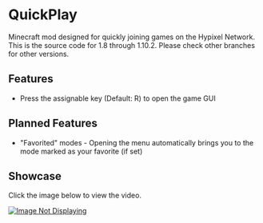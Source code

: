 # QuickPlay
Minecraft mod designed for quickly joining games on the Hypixel Network.
This is the source code for 1.8 through 1.10.2. Please check other branches for other versions.

## Features
* Press the assignable key (Default: R) to open the game GUI

## Planned Features
* "Favorited" modes - Opening the menu automatically brings you to the mode marked as your favorite (if set)

## Showcase
Click the image below to view the video.

[![Image Not Displaying](https://i.ytimg.com/vi/KCEjuds20c8/hqdefault.jpg)](https://www.youtube.com/watch?v=KCEjuds20c8)
